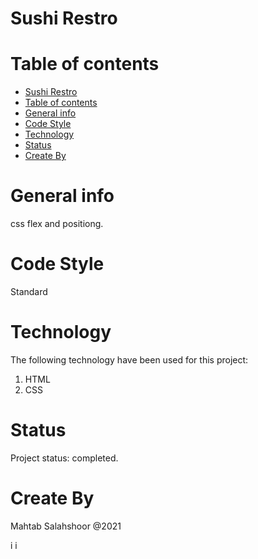 # Sushi Restro
# Table of contents
- [Sushi Restro](#sushi-restro)
- [Table of contents](#table-of-contents)
- [General info](#general-info)
- [Code Style](#code-style)
- [Technology](#technology)
- [Status](#status)
- [Create By](#create-by)

# General info
css flex and positiong. 
# Code Style
Standard

# Technology
The following technology have been used for this project:
1. HTML
2. CSS

# Status
Project status: completed.
# Create By
Mahtab Salahshoor @2021

i[](pictures/Screen%20Shot%202021-12-02%20at%2011.18.41%20PM.png)
i[](pictures/bar-gaf7b0d0af_1920.jpg)